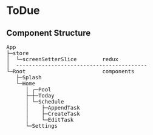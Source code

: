 # ToDue

<h2>Component Structure</h2>
<pre>
App
├─store
│  └─screenSetterSlice        redux
│  -----------------------------------------
└─Root                        components
   ├─Splash
   └─Home
      │ ┌─Pool
      ├─┼─Today
      │ └─Schedule
      │    ├─AppendTask
      │    ├─CreateTask
      │    └─EditTask
      └─Settings
</pre>
